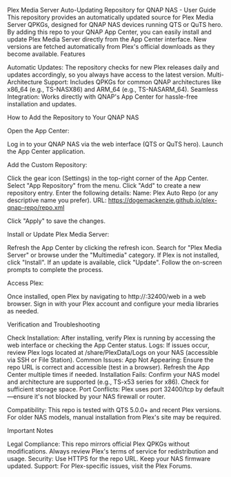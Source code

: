 Plex Media Server Auto-Updating Repository for QNAP NAS - User Guide
This repository provides an automatically updated source for Plex Media Server QPKGs, designed for QNAP NAS devices running QTS or QuTS hero. By adding this repo to your QNAP App Center, you can easily install and update Plex Media Server directly from the App Center interface. New versions are fetched automatically from Plex's official downloads as they become available.
Features

Automatic Updates: The repository checks for new Plex releases daily and updates accordingly, so you always have access to the latest version.
Multi-Architecture Support: Includes QPKGs for common QNAP architectures like x86_64 (e.g., TS-NASX86) and ARM_64 (e.g., TS-NASARM_64).
Seamless Integration: Works directly with QNAP's App Center for hassle-free installation and updates.

How to Add the Repository to Your QNAP NAS

Open the App Center:

Log in to your QNAP NAS via the web interface (QTS or QuTS hero).
Launch the App Center application.


Add the Custom Repository:

Click the gear icon (Settings) in the top-right corner of the App Center.
Select "App Repository" from the menu.
Click "Add" to create a new repository entry.
Enter the following details:
Name: Plex Auto Repo (or any descriptive name you prefer).
URL: https://dogemackenzie.github.io/plex-qnap-repo/repo.xml


Click "Apply" to save the changes.


Install or Update Plex Media Server:

Refresh the App Center by clicking the refresh icon.
Search for "Plex Media Server" or browse under the "Multimedia" category.
If Plex is not installed, click "Install". If an update is available, click "Update".
Follow the on-screen prompts to complete the process.


Access Plex:

Once installed, open Plex by navigating to http://<your-nas-ip-address>:32400/web in a web browser.
Sign in with your Plex account and configure your media libraries as needed.



Verification and Troubleshooting

Check Installation: After installing, verify Plex is running by accessing the web interface or checking the App Center status.
Logs: If issues occur, review Plex logs located at /share/PlexData/Logs on your NAS (accessible via SSH or File Station).
Common Issues:
App Not Appearing: Ensure the repo URL is correct and accessible (test in a browser). Refresh the App Center multiple times if needed.
Installation Fails: Confirm your NAS model and architecture are supported (e.g., TS-x53 series for x86). Check for sufficient storage space.
Port Conflicts: Plex uses port 32400/tcp by default—ensure it's not blocked by your NAS firewall or router.


Compatibility: This repo is tested with QTS 5.0.0+ and recent Plex versions. For older NAS models, manual installation from Plex's site may be required.

Important Notes

Legal Compliance: This repo mirrors official Plex QPKGs without modifications. Always review Plex's terms of service for redistribution and usage.
Security: Use HTTPS for the repo URL. Keep your NAS firmware updated.
Support: For Plex-specific issues, visit the Plex Forums.